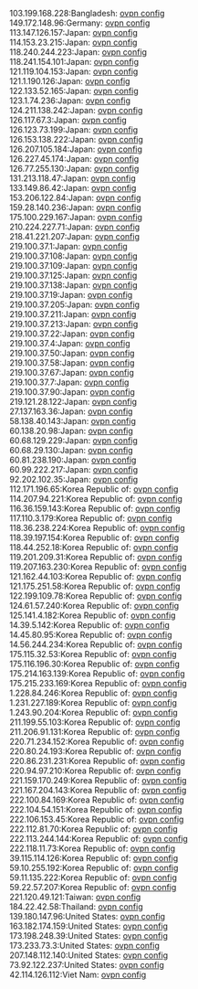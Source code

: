 103.199.168.228:Bangladesh: [ovpn config](vpn/103_199_168_228.ovpn)  
149.172.148.96:Germany: [ovpn config](vpn/149_172_148_96.ovpn)  
113.147.126.157:Japan: [ovpn config](vpn/113_147_126_157.ovpn)  
114.153.23.215:Japan: [ovpn config](vpn/114_153_23_215.ovpn)  
118.240.244.223:Japan: [ovpn config](vpn/118_240_244_223.ovpn)  
118.241.154.101:Japan: [ovpn config](vpn/118_241_154_101.ovpn)  
121.119.104.153:Japan: [ovpn config](vpn/121_119_104_153.ovpn)  
121.1.190.126:Japan: [ovpn config](vpn/121_1_190_126.ovpn)  
122.133.52.165:Japan: [ovpn config](vpn/122_133_52_165.ovpn)  
123.1.74.236:Japan: [ovpn config](vpn/123_1_74_236.ovpn)  
124.211.138.242:Japan: [ovpn config](vpn/124_211_138_242.ovpn)  
126.117.67.3:Japan: [ovpn config](vpn/126_117_67_3.ovpn)  
126.123.73.199:Japan: [ovpn config](vpn/126_123_73_199.ovpn)  
126.153.138.222:Japan: [ovpn config](vpn/126_153_138_222.ovpn)  
126.207.105.184:Japan: [ovpn config](vpn/126_207_105_184.ovpn)  
126.227.45.174:Japan: [ovpn config](vpn/126_227_45_174.ovpn)  
126.77.255.130:Japan: [ovpn config](vpn/126_77_255_130.ovpn)  
131.213.118.47:Japan: [ovpn config](vpn/131_213_118_47.ovpn)  
133.149.86.42:Japan: [ovpn config](vpn/133_149_86_42.ovpn)  
153.206.122.84:Japan: [ovpn config](vpn/153_206_122_84.ovpn)  
159.28.140.236:Japan: [ovpn config](vpn/159_28_140_236.ovpn)  
175.100.229.167:Japan: [ovpn config](vpn/175_100_229_167.ovpn)  
210.224.227.71:Japan: [ovpn config](vpn/210_224_227_71.ovpn)  
218.41.221.207:Japan: [ovpn config](vpn/218_41_221_207.ovpn)  
219.100.37.1:Japan: [ovpn config](vpn/219_100_37_1.ovpn)  
219.100.37.108:Japan: [ovpn config](vpn/219_100_37_108.ovpn)  
219.100.37.109:Japan: [ovpn config](vpn/219_100_37_109.ovpn)  
219.100.37.125:Japan: [ovpn config](vpn/219_100_37_125.ovpn)  
219.100.37.138:Japan: [ovpn config](vpn/219_100_37_138.ovpn)  
219.100.37.19:Japan: [ovpn config](vpn/219_100_37_19.ovpn)  
219.100.37.205:Japan: [ovpn config](vpn/219_100_37_205.ovpn)  
219.100.37.211:Japan: [ovpn config](vpn/219_100_37_211.ovpn)  
219.100.37.213:Japan: [ovpn config](vpn/219_100_37_213.ovpn)  
219.100.37.22:Japan: [ovpn config](vpn/219_100_37_22.ovpn)  
219.100.37.4:Japan: [ovpn config](vpn/219_100_37_4.ovpn)  
219.100.37.50:Japan: [ovpn config](vpn/219_100_37_50.ovpn)  
219.100.37.58:Japan: [ovpn config](vpn/219_100_37_58.ovpn)  
219.100.37.67:Japan: [ovpn config](vpn/219_100_37_67.ovpn)  
219.100.37.7:Japan: [ovpn config](vpn/219_100_37_7.ovpn)  
219.100.37.90:Japan: [ovpn config](vpn/219_100_37_90.ovpn)  
219.121.28.122:Japan: [ovpn config](vpn/219_121_28_122.ovpn)  
27.137.163.36:Japan: [ovpn config](vpn/27_137_163_36.ovpn)  
58.138.40.143:Japan: [ovpn config](vpn/58_138_40_143.ovpn)  
60.138.20.98:Japan: [ovpn config](vpn/60_138_20_98.ovpn)  
60.68.129.229:Japan: [ovpn config](vpn/60_68_129_229.ovpn)  
60.68.29.130:Japan: [ovpn config](vpn/60_68_29_130.ovpn)  
60.81.238.190:Japan: [ovpn config](vpn/60_81_238_190.ovpn)  
60.99.222.217:Japan: [ovpn config](vpn/60_99_222_217.ovpn)  
92.202.102.35:Japan: [ovpn config](vpn/92_202_102_35.ovpn)  
112.171.196.65:Korea Republic of: [ovpn config](vpn/112_171_196_65.ovpn)  
114.207.94.221:Korea Republic of: [ovpn config](vpn/114_207_94_221.ovpn)  
116.36.159.143:Korea Republic of: [ovpn config](vpn/116_36_159_143.ovpn)  
117.110.3.179:Korea Republic of: [ovpn config](vpn/117_110_3_179.ovpn)  
118.36.238.224:Korea Republic of: [ovpn config](vpn/118_36_238_224.ovpn)  
118.39.197.154:Korea Republic of: [ovpn config](vpn/118_39_197_154.ovpn)  
118.44.252.18:Korea Republic of: [ovpn config](vpn/118_44_252_18.ovpn)  
119.201.209.31:Korea Republic of: [ovpn config](vpn/119_201_209_31.ovpn)  
119.207.163.230:Korea Republic of: [ovpn config](vpn/119_207_163_230.ovpn)  
121.162.44.103:Korea Republic of: [ovpn config](vpn/121_162_44_103.ovpn)  
121.175.251.58:Korea Republic of: [ovpn config](vpn/121_175_251_58.ovpn)  
122.199.109.78:Korea Republic of: [ovpn config](vpn/122_199_109_78.ovpn)  
124.61.57.240:Korea Republic of: [ovpn config](vpn/124_61_57_240.ovpn)  
125.141.4.182:Korea Republic of: [ovpn config](vpn/125_141_4_182.ovpn)  
14.39.5.142:Korea Republic of: [ovpn config](vpn/14_39_5_142.ovpn)  
14.45.80.95:Korea Republic of: [ovpn config](vpn/14_45_80_95.ovpn)  
14.56.244.234:Korea Republic of: [ovpn config](vpn/14_56_244_234.ovpn)  
175.115.32.53:Korea Republic of: [ovpn config](vpn/175_115_32_53.ovpn)  
175.116.196.30:Korea Republic of: [ovpn config](vpn/175_116_196_30.ovpn)  
175.214.163.139:Korea Republic of: [ovpn config](vpn/175_214_163_139.ovpn)  
175.215.233.169:Korea Republic of: [ovpn config](vpn/175_215_233_169.ovpn)  
1.228.84.246:Korea Republic of: [ovpn config](vpn/1_228_84_246.ovpn)  
1.231.227.189:Korea Republic of: [ovpn config](vpn/1_231_227_189.ovpn)  
1.243.90.204:Korea Republic of: [ovpn config](vpn/1_243_90_204.ovpn)  
211.199.55.103:Korea Republic of: [ovpn config](vpn/211_199_55_103.ovpn)  
211.206.91.131:Korea Republic of: [ovpn config](vpn/211_206_91_131.ovpn)  
220.71.234.152:Korea Republic of: [ovpn config](vpn/220_71_234_152.ovpn)  
220.80.24.193:Korea Republic of: [ovpn config](vpn/220_80_24_193.ovpn)  
220.86.231.231:Korea Republic of: [ovpn config](vpn/220_86_231_231.ovpn)  
220.94.97.210:Korea Republic of: [ovpn config](vpn/220_94_97_210.ovpn)  
221.159.170.249:Korea Republic of: [ovpn config](vpn/221_159_170_249.ovpn)  
221.167.204.143:Korea Republic of: [ovpn config](vpn/221_167_204_143.ovpn)  
222.100.84.169:Korea Republic of: [ovpn config](vpn/222_100_84_169.ovpn)  
222.104.54.151:Korea Republic of: [ovpn config](vpn/222_104_54_151.ovpn)  
222.106.153.45:Korea Republic of: [ovpn config](vpn/222_106_153_45.ovpn)  
222.112.81.70:Korea Republic of: [ovpn config](vpn/222_112_81_70.ovpn)  
222.113.244.144:Korea Republic of: [ovpn config](vpn/222_113_244_144.ovpn)  
222.118.11.73:Korea Republic of: [ovpn config](vpn/222_118_11_73.ovpn)  
39.115.114.126:Korea Republic of: [ovpn config](vpn/39_115_114_126.ovpn)  
59.10.255.192:Korea Republic of: [ovpn config](vpn/59_10_255_192.ovpn)  
59.11.135.222:Korea Republic of: [ovpn config](vpn/59_11_135_222.ovpn)  
59.22.57.207:Korea Republic of: [ovpn config](vpn/59_22_57_207.ovpn)  
221.120.49.121:Taiwan: [ovpn config](vpn/221_120_49_121.ovpn)  
184.22.42.58:Thailand: [ovpn config](vpn/184_22_42_58.ovpn)  
139.180.147.96:United States: [ovpn config](vpn/139_180_147_96.ovpn)  
163.182.174.159:United States: [ovpn config](vpn/163_182_174_159.ovpn)  
173.198.248.39:United States: [ovpn config](vpn/173_198_248_39.ovpn)  
173.233.73.3:United States: [ovpn config](vpn/173_233_73_3.ovpn)  
207.148.112.140:United States: [ovpn config](vpn/207_148_112_140.ovpn)  
73.92.122.237:United States: [ovpn config](vpn/73_92_122_237.ovpn)  
42.114.126.112:Viet Nam: [ovpn config](vpn/42_114_126_112.ovpn)  

